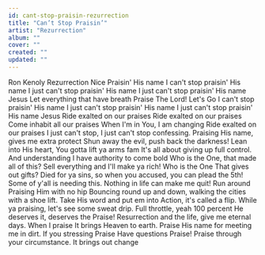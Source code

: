```yaml
---
id: cant-stop-praisin-rezurrection
title: "Can’t Stop Praisin’"
artist: "Rezurrection"
album: ""
cover: ""
created: ""
updated: ""
---
```


Ron Kenoly
Rezurrection
Nice
Praisin' His name
I can't stop praisin' His name
I just can't stop praisin' His name
I just can't stop praisin' His name Jesus
Let everything that have breath Praise The Lord! Let's Go
I can't stop praisin' His name
I just can't stop praisin' His name
I just can't stop praisin' His name Jesus
Ride exalted on our praises
Ride exalted on our praises
Come inhabit all our praises
When I'm in You, I am changing
Ride exalted on our praises
I just can't stop, I just can't stop confessing. Praising His name, gives me extra protect
Shun away the evil, push back the darkness! Lean into His heart,  You gotta lift ya arms fam
It's all about giving up full control. And understanding I have authority to come bold
Who is the One, that made all of this? Sell everything and I'll make ya rich! Who is the One
That gives out gifts? Died for ya sins, so when you accused, you can plead the 5th!
Some of y'all is needing this. Nothing in life can make me quit! Run around Praising Him with no hip
Bouncing round up and down, walking the cities with a shoe lift. Take His word and put em into
Action, it's called a flip. While ya praising, let's see some sweat drip. Full throttle, yeah 100 percent
He deserves it, deserves the Praise! Resurrection and the life, give me eternal days. When I praise
It brings Heaven to earth. Praise His name for meeting me in dirt. If you stressing Praise
Have questions Praise! Praise through your circumstance. It brings out change